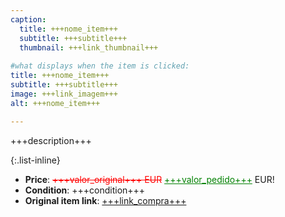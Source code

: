 ```yaml
---
caption:
  title: +++nome_item+++
  subtitle: +++subtitle+++
  thumbnail: +++link_thumbnail+++
  
#what displays when the item is clicked:
title: +++nome_item+++
subtitle: +++subtitle+++
image: +++link_imagem+++
alt: +++nome_item+++

---
```

+++description+++

{:.list-inline} 
- **Price**: <span style="color:red"><del>+++valor_original+++ EUR</del></span> <span style="color:green"><ins>+++valor_pedido+++</ins></span> EUR!
- **Condition**: +++condition+++
- **Original item link**: [+++link_compra+++](Here)
